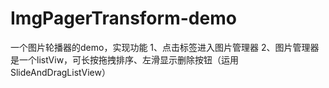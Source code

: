 # ImgPagerTransform-demo

一个图片轮播器的demo，实现功能
1、点击标签进入图片管理器
2、图片管理器是一个listViw，可长按拖拽排序、左滑显示删除按钮（运用SlideAndDragListView）
